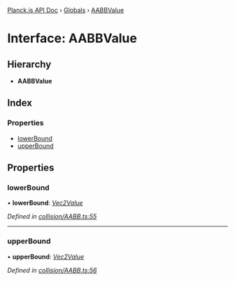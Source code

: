 [Planck.js API Doc](../README.md) › [Globals](../globals.md) › [AABBValue](aabbvalue.md)

# Interface: AABBValue

## Hierarchy

* **AABBValue**

## Index

### Properties

* [lowerBound](aabbvalue.md#lowerbound)
* [upperBound](aabbvalue.md#upperbound)

## Properties

###  lowerBound

• **lowerBound**: *[Vec2Value](vec2value.md)*

*Defined in [collision/AABB.ts:55](https://github.com/shakiba/planck.js/blob/5b96d95/src/collision/AABB.ts#L55)*

___

###  upperBound

• **upperBound**: *[Vec2Value](vec2value.md)*

*Defined in [collision/AABB.ts:56](https://github.com/shakiba/planck.js/blob/5b96d95/src/collision/AABB.ts#L56)*
